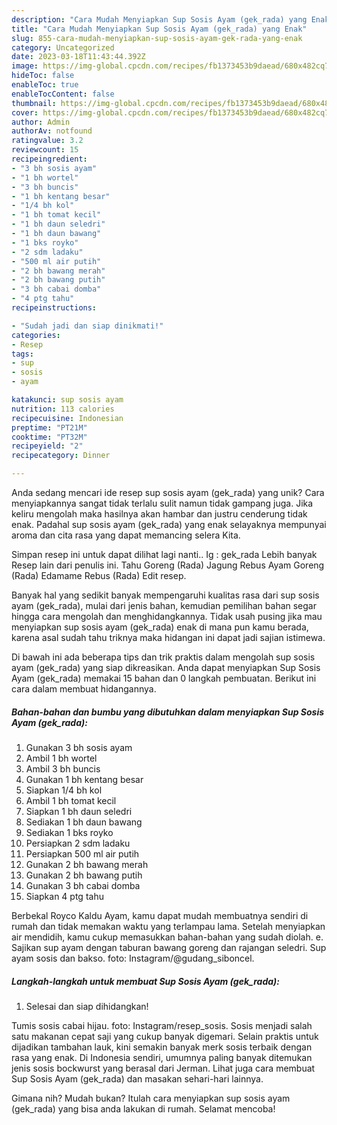 ```yaml
---
description: "Cara Mudah Menyiapkan Sup Sosis Ayam (gek_rada) yang Enak"
title: "Cara Mudah Menyiapkan Sup Sosis Ayam (gek_rada) yang Enak"
slug: 855-cara-mudah-menyiapkan-sup-sosis-ayam-gek-rada-yang-enak
category: Uncategorized
date: 2023-03-18T11:43:44.392Z
image: https://img-global.cpcdn.com/recipes/fb1373453b9daead/680x482cq70/sup-sosis-ayam-gek_rada-foto-resep-utama.jpg
hideToc: false
enableToc: true
enableTocContent: false
thumbnail: https://img-global.cpcdn.com/recipes/fb1373453b9daead/680x482cq70/sup-sosis-ayam-gek_rada-foto-resep-utama.jpg
cover: https://img-global.cpcdn.com/recipes/fb1373453b9daead/680x482cq70/sup-sosis-ayam-gek_rada-foto-resep-utama.jpg
author: Admin
authorAv: notfound
ratingvalue: 3.2
reviewcount: 15
recipeingredient:
- "3 bh sosis ayam"
- "1 bh wortel"
- "3 bh buncis"
- "1 bh kentang besar"
- "1/4 bh kol"
- "1 bh tomat kecil"
- "1 bh daun seledri"
- "1 bh daun bawang"
- "1 bks royko"
- "2 sdm ladaku"
- "500 ml air putih"
- "2 bh bawang merah"
- "2 bh bawang putih"
- "3 bh cabai domba"
- "4 ptg tahu"
recipeinstructions:

- "Sudah jadi dan siap dinikmati!"
categories:
- Resep
tags:
- sup
- sosis
- ayam

katakunci: sup sosis ayam 
nutrition: 113 calories
recipecuisine: Indonesian
preptime: "PT21M"
cooktime: "PT32M"
recipeyield: "2"
recipecategory: Dinner

---
```





Anda sedang mencari ide resep sup sosis ayam (gek_rada) yang unik? Cara menyiapkannya sangat tidak terlalu sulit namun tidak gampang juga. Jika keliru mengolah maka hasilnya akan hambar dan justru cenderung tidak enak. Padahal sup sosis ayam (gek_rada) yang enak selayaknya mempunyai aroma dan cita rasa yang dapat memancing selera Kita.





Simpan resep ini untuk dapat dilihat lagi nanti.. Ig : gek_rada Lebih banyak Resep lain dari penulis ini. Tahu Goreng (Rada) Jagung Rebus Ayam Goreng (Rada) Edamame Rebus (Rada) Edit resep.

Banyak hal yang sedikit banyak mempengaruhi kualitas rasa dari sup sosis ayam (gek_rada), mulai dari jenis bahan, kemudian pemilihan bahan segar hingga cara mengolah dan menghidangkannya. Tidak usah pusing jika mau menyiapkan sup sosis ayam (gek_rada) enak di mana pun kamu berada, karena asal sudah tahu triknya maka hidangan ini dapat jadi sajian istimewa.






Di bawah ini ada beberapa tips dan trik praktis dalam mengolah sup sosis ayam (gek_rada) yang siap dikreasikan. Anda dapat menyiapkan Sup Sosis Ayam (gek_rada) memakai 15 bahan dan 0 langkah pembuatan. Berikut ini cara dalam membuat hidangannya.

<!--inarticleads1-->

##### Bahan-bahan dan bumbu yang dibutuhkan dalam menyiapkan Sup Sosis Ayam (gek_rada):

1. Gunakan 3 bh sosis ayam
1. Ambil 1 bh wortel
1. Ambil 3 bh buncis
1. Gunakan 1 bh kentang besar
1. Siapkan 1/4 bh kol
1. Ambil 1 bh tomat kecil
1. Siapkan 1 bh daun seledri
1. Sediakan 1 bh daun bawang
1. Sediakan 1 bks royko
1. Persiapkan 2 sdm ladaku
1. Persiapkan 500 ml air putih
1. Gunakan 2 bh bawang merah
1. Gunakan 2 bh bawang putih
1. Gunakan 3 bh cabai domba
1. Siapkan 4 ptg tahu


Berbekal Royco Kaldu Ayam, kamu dapat mudah membuatnya sendiri di rumah dan tidak memakan waktu yang terlampau lama. Setelah menyiapkan air mendidih, kamu cukup memasukkan bahan-bahan yang sudah diolah. e. Sajikan sup ayam dengan taburan bawang goreng dan rajangan seledri. Sup ayam sosis dan bakso. foto: Instagram/@gudang_siboncel. 

<!--inarticleads2-->

##### Langkah-langkah untuk membuat Sup Sosis Ayam (gek_rada):


1. Selesai dan siap dihidangkan!

Tumis sosis cabai hijau. foto: Instagram/resep_sosis. Sosis menjadi salah satu makanan cepat saji yang cukup banyak digemari. Selain praktis untuk dijadikan tambahan lauk, kini semakin banyak merk sosis terbaik dengan rasa yang enak. Di Indonesia sendiri, umumnya paling banyak ditemukan jenis sosis bockwurst yang berasal dari Jerman. Lihat juga cara membuat Sup Sosis Ayam (gek_rada) dan masakan sehari-hari lainnya. 

Gimana nih? Mudah bukan? Itulah cara menyiapkan sup sosis ayam (gek_rada) yang bisa anda lakukan di rumah. Selamat mencoba!
